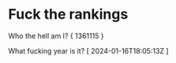 # Fuck the rankings

Who the hell am I?
{ 1361115 }

What fucking year is it?
[ 2024-01-16T18:05:13Z ]
